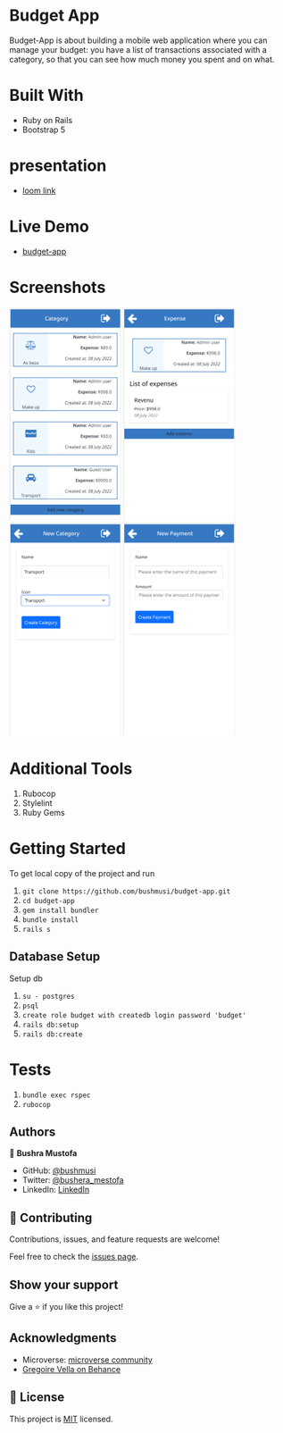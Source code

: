 # Budget App

Budget-App is about building a mobile web application where you can manage your budget: you have a list of transactions associated with a category, so that you can see how much money you spent and on what.

# Built With
 - Ruby on Rails
 - Bootstrap 5

# presentation

- [loom link ](loom.com/share/01826d1d18be4c69bfa67a63671e3150)

# Live Demo
  - [budget-app](https://bush-budget.herokuapp.com/)

# Screenshots
  <img src = "./app.png" width ="200" /> <img src = "./app-expense.png" width ="200" /> <img src = "./new-cat.png" width ="200" /> <img src = "./new-exp.png" width ="200" />

# Additional Tools
  1. Rubocop
  2. Stylelint
  3. Ruby Gems

# Getting Started
To get local copy of the project and run

1. ``git clone https://github.com/bushmusi/budget-app.git``
2. ``cd budget-app``
3. ``gem install bundler``
4. ``bundle install``
5. ``rails s``

## Database Setup
Setup db

1. ``su - postgres``
2. ``psql``
3. ``create role budget with createdb login password 'budget'``
4. ``rails db:setup``
5. ``rails db:create``

# Tests

1. ``bundle exec rspec``
2. ``rubocop``

## Authors

👤 **Bushra Mustofa**

- GitHub: [@bushmusi](https://github.com/bushmusi)
- Twitter: [@bushera_mestofa](https://twitter.com/bushera_mestofa)
- LinkedIn: [LinkedIn](https://www.linkedin.com/in/bushra-mustofa)


## 🤝 Contributing

Contributions, issues, and feature requests are welcome!

Feel free to check the [issues page](https://github.com/bushmusi/recipe-app/issues).

## Show your support

Give a ⭐️ if you like this project!

## Acknowledgments

- Microverse: [microverse community](https://github.com/microverseinc)
- [Gregoire Vella on Behance](https://www.behance.net/gregoirevella)

## 📝 License

This project is [MIT](./MIT.md) licensed.
